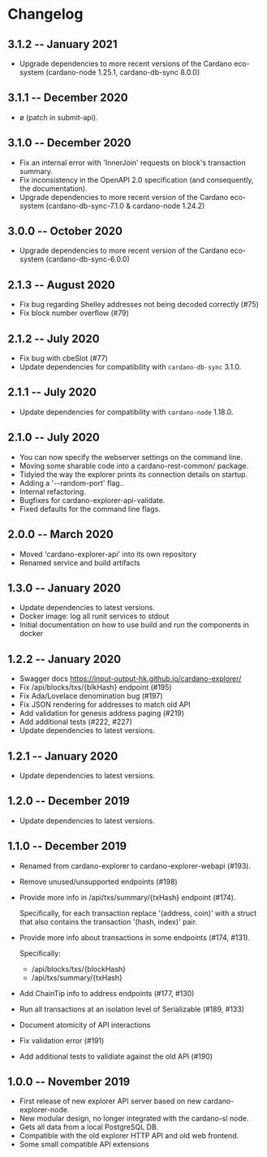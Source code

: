 # Changelog

## 3.1.2 -- January 2021

* Upgrade dependencies to more recent versions of the Cardano eco-system (cardano-node 1.25.1, cardano-db-sync 8.0.0)

## 3.1.1 -- December 2020

* ø (patch in submit-api).

## 3.1.0 -- December 2020

* Fix an internal error with 'InnerJoin' requests on block's transaction summary.
* Fix inconsistency in the OpenAPI 2.0 specification (and consequently, the documentation).
* Upgrade dependencies to more recent version of the Cardano eco-system (cardano-db-sync-7.1.0 & cardano-node 1.24.2)

## 3.0.0 -- October 2020

 * Upgrade dependencies to more recent version of the Cardano eco-system (cardano-db-sync-6.0.0) 

## 2.1.3 -- August 2020

 * Fix bug regarding Shelley addresses not being decoded correctly (#75)
 * Fix block number overflow (#79)

## 2.1.2 -- July 2020

 * Fix bug with cbeSlot (#77)
 * Update dependencies for compatibility with `cardano-db-sync` 3.1.0.

## 2.1.1 -- July 2020

 * Update dependencies for compatibility with `cardano-node` 1.18.0.

## 2.1.0 -- July 2020

 * You can now specify the webserver settings on the command line.
 * Moving some sharable code into a cardano-rest-common/ package.
 * Tidyied the way the explorer prints its connection details on startup.
 * Adding a '--random-port' flag..
 * Internal refactoring.
 * Bugfixes for cardano-explorer-api-validate.
 * Fixed defaults for the command line flags.

## 2.0.0 -- March 2020

* Moved 'cardano-explorer-api' into its own repository
* Renamed service and build artifacts

## 1.3.0 -- January 2020

* Update dependencies to latest versions.
* Docker image: log all runit services to stdout
* Initial documentation on how to use build and run the components in docker

## 1.2.2 -- January 2020

* Swagger docs https://input-output-hk.github.io/cardano-explorer/
* Fix /api/blocks/txs/{blkHash} endpoint (#195)
* Fix Ada/Lovelace denomination bug (#197)
* Fix JSON rendering for addresses to match old API
* Add validation for genesis address paging (#219)
* Add additional tests (#222, #227)
* Update dependencies to latest versions.

## 1.2.1 -- January 2020

* Update dependencies to latest versions.

## 1.2.0 -- December 2019

* Update dependencies to latest versions.

## 1.1.0 -- December 2019

* Renamed from cardano-explorer to cardano-explorer-webapi (#193).

* Remove unused/unsupported endpoints (#198)

* Provide more info in /api/txs/summary/{txHash} endpoint (#174).

  Specifically, for each transaction replace '(address, coin)' with
  a struct that also contains the transaction '(hash, index)' pair.

* Provide more info about transactions in some endpoints (#174, #131).

  Specifically:
    * /api/blocks/txs/{blockHash}
    * /api/txs/summary/{txHash}

* Add ChainTip info to address endpoints (#177, #130)

* Run all transactions at an isolation level of Serializable (#189, #133)

* Document atomicity of API interactions

* Fix validation error (#191)

* Add additional tests to validiate against the old API (#190)

## 1.0.0 -- November 2019

* First release of new explorer API server based on new cardano-explorer-node.
* New modular design, no longer integrated with the cardano-sl node.
* Gets all data from a local PostgreSQL DB.
* Compatible with the old explorer HTTP API and old web frontend.
* Some small compatible API extensions
